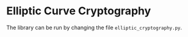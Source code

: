 # Elliptic Curve Cryptography

The library can be run by changing the file `elliptic_cryptography.py`. 